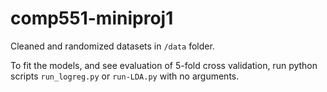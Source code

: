 # comp551-miniproj1

Cleaned and randomized datasets in `/data` folder.

To fit the models, and see evaluation of 5-fold cross validation, run python scripts `run_logreg.py` or `run-LDA.py` with no arguments.
